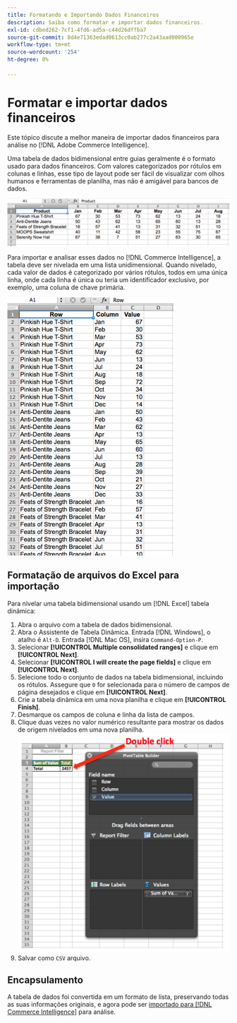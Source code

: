 ```yaml
---
title: Formatando e Importando Dados Financeiros
description: Saiba como formatar e importar dados financeiros.
exl-id: cdbed262-7cf1-4fd6-ad5a-c44d26dffba7
source-git-commit: 8d4e71363edad0613cc0ab277c2a43aad000965e
workflow-type: tm+mt
source-wordcount: '254'
ht-degree: 0%

---
```


# Formatar e importar dados financeiros

Este tópico discute a melhor maneira de importar dados financeiros para análise no [!DNL Adobe Commerce Intelligence].

Uma tabela de dados bidimensional entre guias geralmente é o formato usado para dados financeiros. Com valores categorizados por rótulos em colunas e linhas, esse tipo de layout pode ser fácil de visualizar com olhos humanos e ferramentas de planilha, mas não é amigável para bancos de dados.

![](../../mbi/assets/crosstab.png)

Para importar e analisar esses dados no [!DNL Commerce Intelligence], a tabela deve ser nivelada em uma lista unidimensional. Quando nivelado, cada valor de dados é categorizado por vários rótulos, todos em uma única linha, onde cada linha é única ou teria um identificador exclusivo, por exemplo, uma coluna de chave primária.

![](../../mbi/assets/flattened.png)

## Formatação de arquivos do Excel para importação

Para nivelar uma tabela bidimensional usando um [!DNL Excel] tabela dinâmica:

1. Abra o arquivo com a tabela de dados bidimensional.
1. Abra o Assistente de Tabela Dinâmica. Entrada [!DNL Windows], o atalho é `Alt-D`. Entrada [!DNL Mac OS], insira `Command-Option-P`.
1. Selecionar **[!UICONTROL Multiple consolidated ranges]** e clique em **[!UICONTROL Next]**.
1. Selecionar **[!UICONTROL I will create the page fields]** e clique em **[!UICONTROL Next]**.
1. Selecione todo o conjunto de dados na tabela bidimensional, incluindo os rótulos. Assegure que `0` for selecionada para o número de campos de página desejados e clique em **[!UICONTROL Next]**.
1. Crie a tabela dinâmica em uma nova planilha e clique em **[!UICONTROL Finish]**.
1. Desmarque os campos de coluna e linha da lista de campos.
1. Clique duas vezes no valor numérico resultante para mostrar os dados de origem nivelados em uma nova planilha.
   ![](../../mbi/assets/pivot-table-double-click.png)
1. Salvar como `CSV` arquivo.

## Encapsulamento

A tabela de dados foi convertida em um formato de lista, preservando todas as suas informações originais, e agora pode ser [importado para [!DNL Commerce Intelligence]](../data-analyst/importing-data/connecting-data/using-file-uploader.md) para análise.
